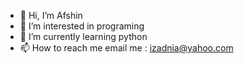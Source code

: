 - 👋 Hi, I’m Afshin
- 👀 I’m interested in programing
- 🌱 I’m currently learning python
- 📫 How to reach me email me : izadnia@yahoo.com

<!---
izadnia/izadnia is a ✨ special ✨ repository because its `README.md` (this file) appears on your GitHub profile.
You can click the Preview link to take a look at your changes.
--->
